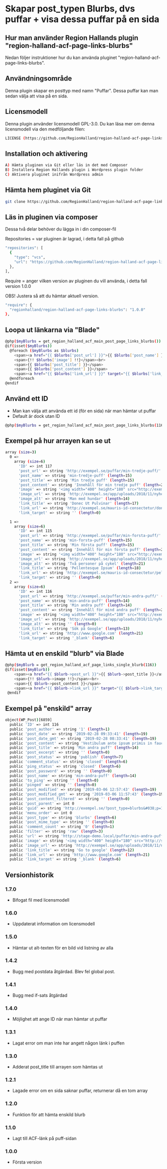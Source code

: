 # Skapar post_typen Blurbs, dvs puffar + visa dessa puffar på en sida

## Hur man använder Region Hallands plugin "region-halland-acf-page-links-blurbs"

Nedan följer instruktioner hur du kan använda pluginet "region-halland-acf-page-links-blurbs".


## Användningsområde

Denna plugin skapar en posttyp med namn "Puffar". Dessa puffar kan man sedan välja att visa på en sida.


## Licensmodell

Denna plugin använder licensmodell GPL-3.0. Du kan läsa mer om denna licensmodell via den medföljande filen:
```sh
LICENSE (https://github.com/RegionHalland/region-halland-acf-page-links-blurbs/blob/master/LICENSE)
```


## Installation och aktivering

```sh
A) Hämta pluginen via Git eller läs in det med Composer
B) Installera Region Hallands plugin i Wordpress plugin folder
C) Aktivera pluginet inifrån Wordpress admin
```


## Hämta hem pluginet via Git

```sh
git clone https://github.com/RegionHalland/region-halland-acf-page-links-blurbs.git
```


## Läs in pluginen via composer

Dessa två delar behöver du lägga in i din composer-fil

Repositories = var pluginen är lagrad, i detta fall på github

```sh
"repositories": [
  {
    "type": "vcs",
    "url": "https://github.com/RegionHalland/region-halland-acf-page-links-blurbs.git"
  },
],
```
Require = anger vilken version av pluginen du vill använda, i detta fall version 1.0.0

OBS! Justera så att du hämtar aktuell version.

```sh
"require": {
  "regionhalland/region-halland-acf-page-links-blurbs": "1.0.0"
},
```


## Loopa ut länkarna via "Blade"

```sh
@php($myBlurbs = get_region_halland_acf_main_post_page_links_blurbs())
@if(isset($myBlurbs))
  @foreach ($myBlurbs as $blurbs)
    <span><a href="{{ $blurbs['post_url'] }}">{{ $blurbs['post_name'] }}</a></span><br>
    <span>{!! $blurbs['image'] !!}</span><br>
    <span>{{ $blurbs['post_title'] }}</span>
    <span>{{ $blurbs['post_content'] }}</span>
    <span><a href="{{ $blurbs['link_url'] }}" target="{{ $blurbs['link_target'] }}">{{ $blurbs['link_title'] }}</a></span><br>
  @endforeach
@endif
```

## Använd ett ID

- Man kan välja att använda ett id (för en sida) när man hämtar ut puffar
- Default är dock utan ID

```sh
@php($myBlurbs = get_region_halland_acf_main_post_page_links_blurbs(116))
```


## Exempel på hur arrayen kan se ut

```sh
array (size=3)
  0 => 
    array (size=6)
      'ID' => int 117
      'post_url' => string 'http://exempel.se/puffar/min-tredje-puff/' (length=41)
      'post_name' => string 'min-tredje-puff' (length=15)
      'post_title' => string 'Min tredje puff' (length=15)
      'post_content' => string 'Innehåll för min tredje puff' (length=28)
      'image' => string '<img width="400" height="180" src="http://exempel.se/app/uploads/2018/11/nyhet_1.jpg" class="attachment-post-thumbnail size-post-thumbnail wp-post-image" alt="" srcset="http://exempel.se/app/uploads/2018/11/nyhet_1.jpg 400w, http://exempel.se/app/uploads/2018/11/nyhet_1-300x135.jpg 300w" sizes="(max-width: 400px) 100vw, 400px" />' (length=331)
      'image_url' => string 'http://exempel.se/app/uploads/2018/11/nyhet_1.jpg' (length=48)
      'image_alt' => string 'Man med hundar' (length=14)
      'link_title' => string 'Donec Ut Pulvinar' (length=17)
      'link_url' => string 'http://exempel.se/mauris-id-consectetur/donec-ut-pulvinar/' (length=58)
      'link_target' => string '' (length=0)

  1 => 
    array (size=6)
      'ID' => int 115
      'post_url' => string 'http://exempel.se/puffar/min-forsta-puff/' (length=41)
      'post_name' => string 'min-forsta-puff' (length=15)
      'post_title' => string 'Min första puff' (length=15)
      'post_content' => string 'Innehåll för min första puff' (length=28)
      'image' => string '<img width="400" height="180" src="http://exempel.se/app/uploads/2018/11/nyhet_3.jpg" class="attachment-post-thumbnail size-post-thumbnail wp-post-image" alt="" srcset="http://exempel.se/app/uploads/2018/11/nyhet_3.jpg 400w, http://exempel.se/app/uploads/2018/11/nyhet_3-300x135.jpg 300w" sizes="(max-width: 400px) 100vw, 400px" />' (length=331)
      'image_url' => string 'http://exempel.se/app/uploads/2018/11/nyhet_3.jpg' (length=49)
      'image_alt' => string 'Två personer på cykel' (length=21)
      'link_title' => string 'Pellentesque Ipsum' (length=18)
      'link_url' => string 'http://exempel.se/mauris-id-consectetur/pellentesque-ipsum/' (length=59)
      'link_target' => string '' (length=0)
  2 => 
    array (size=6)
      'ID' => int 116
      'post_url' => string 'http://exempel.se/puffar/min-andra-puff/' (length=40)
      'post_name' => string 'min-andra-puff' (length=14)
      'post_title' => string 'Min andra puff' (length=14)
      'post_content' => string 'Innehåll för mind andra puff' (length=27)
      'image' => string '<img width="400" height="180" src="http://exempel.se/app/uploads/2018/11/nyhet_2.jpg" class="attachment-post-thumbnail size-post-thumbnail wp-post-image" alt="" srcset="http://exempel.se/app/uploads/2018/11/nyhet_2.jpg 400w, http://exempel.se/app/uploads/2018/11/nyhet_2-300x135.jpg 300w" sizes="(max-width: 400px) 100vw, 400px" />' (length=331)
      'image_url' => string 'http://exempel.se/app/uploads/2018/11/nyhet_2.jpg' (length=49)
      'image_alt' => string '' (length=0)
      'link_title' => string 'Sök på Google' (length=13)
      'link_url' => string 'http://www.google.com' (length=21)
      'link_target' => string '_blank' (length=6)
```

## Hämta ut en enskild "blurb" via Blade

```sh
@php($myBlurb = get_region_halland_acf_page_links_single_blurb(116))
@if(isset($myBlurb))
    <span><a href="{{ $blurb->post_url }}">{{ $blurb->post_title }}</a></span><br>
    <span>{!! $blurb->image !!}</span><br>
    <span>{{ $blurb->post_content }}</span>
    <span><a href="{{ $blurb->link_url }}" target="{{ $blurb->link_target }}">{{ $blurb->link_title }}</a></span><br>
 @endif
```


## Exempel på "enskild" array

```sh
object(WP_Post)[6859]
  public 'ID' => int 116
  public 'post_author' => string '1' (length=1)
  public 'post_date' => string '2019-02-28 09:33:41' (length=19)
  public 'post_date_gmt' => string '2019-02-28 08:33:41' (length=19)
  public 'post_content' => string 'Vestibulum ante ipsum primis in faucibus orci luctus et ultrices.' (length=65)
  public 'post_title' => string 'Min andra puff' (length=14)
  public 'post_excerpt' => string '' (length=0)
  public 'post_status' => string 'publish' (length=7)
  public 'comment_status' => string 'closed' (length=6)
  public 'ping_status' => string 'closed' (length=6)
  public 'post_password' => string '' (length=0)
  public 'post_name' => string 'min-andra-puff' (length=14)
  public 'to_ping' => string '' (length=0)
  public 'pinged' => string '' (length=0)
  public 'post_modified' => string '2019-03-06 12:57:43' (length=19)
  public 'post_modified_gmt' => string '2019-03-06 11:57:43' (length=19)
  public 'post_content_filtered' => string '' (length=0)
  public 'post_parent' => int 0
  public 'guid' => string 'http://exempel.se/?post_type=blurbs&#038;p=116' (length=46)
  public 'menu_order' => int 0
  public 'post_type' => string 'blurbs' (length=6)
  public 'post_mime_type' => string '' (length=0)
  public 'comment_count' => string '0' (length=1)
  public 'filter' => string 'raw' (length=3)
  public 'url' => string 'http://stage-demo.local/puffar/min-andra-puff/' (length=46)
  public 'image' => string '<img width="400" height="180" src="http://stage-demo.local/app/uploads/2018/11/nyhet_2.jpg" class="attachment-post-thumbnail size-post-thumbnail wp-post-image" alt="" srcset="http://stage-demo.local/app/uploads/2018/11/nyhet_2.jpg 400w, http://stage-demo.local/app/uploads/2018/11/nyhet_2-300x135.jpg 300w" sizes="(max-width: 400px) 100vw, 400px" />' (length=349)
  public 'image_url' => string 'http://exempel.se/app/uploads/2018/11/nyhet_2.jpg' (length=55)
  public 'link_title' => string 'Go to google' (length=12)
  public 'link_url' => string 'http://www.google.com' (length=21)
  public 'link_target' => string '_blank' (length=6)
```


## Versionhistorik

### 1.7.0
- Bifogat fil med licensmodell

### 1.6.0
- Uppdaterat information om licensmodell

### 1.5.0
- Hämtar ut alt-texten för en bild vid listning av alla

### 1.4.2
- Bugg med postdata åtgärdad. Blev fel global post.

### 1.4.1
- Bugg med if-sats åtgärdad

### 1.4.0
- Möjlighet att ange ID när man hämtar ut puffar

### 1.3.1
- Lagat error om man inte har angett någon länk i puffen

### 1.3.0
- Adderat post_title till arrayen som hämtas ut

### 1.2.1
- Lagade error om en sida saknar puffar, returnerar då en tom array

### 1.2.0
- Funktion för att hämta enskild blurb

### 1.1.0
- Lagt till ACF-länk på puff-sidan

### 1.0.0
- Första version